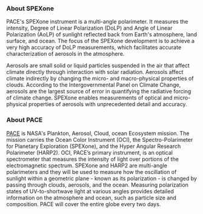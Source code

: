 ### About SPEXone
PACE's SPEXone instrument is a multi-angle polarimeter. It measures the intensity, Degree of Linear Polarization (DoLP) and Angle of Linear Polarization (AoLP) of sunlight reflected back from Earth's atmosphere, land surface, and ocean. The focus of the SPEXone development is to achieve a very high accuracy of DoLP measurements, which facilitates accurate characterization of aerosols in the atmosphere.

Aerosols are small solid or liquid particles suspended in the air that affect climate directly through interaction with solar radiation. Aerosols affect climate indirectly by changing the micro- and macro-physical properties of clouds. According to the Intergovernmental Panel on Climate Change, aerosols are the largest source of error in quantifying the radiative forcing of climate change. SPEXone enables measurements of optical and micro-physical properties of aerosols with unprecedented detail and accuracy.


### About PACE
[PACE](https://pace.gsfc.nasa.gov/) is NASA's Plankton, Aerosol, Cloud, ocean Ecosystem mission. The mission carries the Ocean Color Instrument (OCI), the Spectro-Polarimeter for Planetary Exploration (SPEXone), and the Hyper Angular Research Polarimeter (HARP2). OCI, PACE’s primary instrument, is an optical spectrometer that measures the intensity of light over portions of the electromagnetic spectrum. SPEXone and HARP2 are multi-angle polarimeters and they will be used to measure how the oscillation of sunlight within a geometric plane - known as its polarization - is changed by passing through clouds, aerosols, and the ocean. Measuring polarization states of UV-to-shortwave light at various angles provides detailed information on the atmosphere and ocean, such as particle size and composition. PACE will cover the entire globe every two days.
